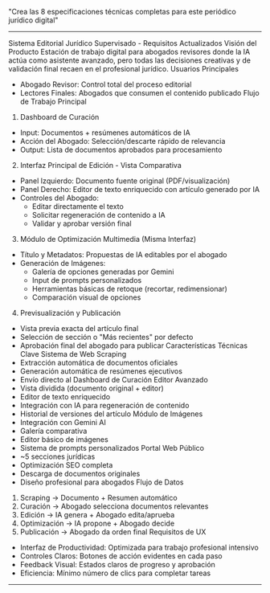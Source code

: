 "Crea las 8 especificaciones técnicas completas para este periódico jurídico digital" 

---
  Sistema Editorial Jurídico Supervisado - Requisitos Actualizados
  Visión del Producto
  Estación de trabajo digital para abogados revisores donde la IA actúa como asistente avanzado, pero todas las decisiones creativas y de validación final recaen en el profesional jurídico.
  Usuarios Principales
  - Abogado Revisor: Control total del proceso editorial
  - Lectores Finales: Abogados que consumen el contenido publicado
  Flujo de Trabajo Principal
  1. Dashboard de Curación
  - Input: Documentos + resúmenes automáticos de IA
  - Acción del Abogado: Selección/descarte rápido de relevancia
  - Output: Lista de documentos aprobados para procesamiento
  2. Interfaz Principal de Edición - Vista Comparativa
  - Panel Izquierdo: Documento fuente original (PDF/visualización)
  - Panel Derecho: Editor de texto enriquecido con artículo generado por IA
  - Controles del Abogado:
    - Editar directamente el texto
    - Solicitar regeneración de contenido a IA
    - Validar y aprobar versión final
  3. Módulo de Optimización Multimedia (Misma Interfaz)
  - Título y Metadatos: Propuestas de IA editables por el abogado
  - Generación de Imágenes:
    - Galería de opciones generadas por Gemini
    - Input de prompts personalizados
    - Herramientas básicas de retoque (recortar, redimensionar)
    - Comparación visual de opciones
  4. Previsualización y Publicación
  - Vista previa exacta del artículo final
  - Selección de sección o "Más recientes" por defecto
  - Aprobación final del abogado para publicar
  Características Técnicas Clave
  Sistema de Web Scraping
  - Extracción automática de documentos oficiales
  - Generación automática de resúmenes ejecutivos
  - Envío directo al Dashboard de Curación
  Editor Avanzado
  - Vista dividida (documento original + editor)
  - Editor de texto enriquecido
  - Integración con IA para regeneración de contenido
  - Historial de versiones del artículo
  Módulo de Imágenes
  - Integración con Gemini AI
  - Galería comparativa
  - Editor básico de imágenes
  - Sistema de prompts personalizados
  Portal Web Público
  - ~5 secciones jurídicas
  - Optimización SEO completa
  - Descarga de documentos originales
  - Diseño profesional para abogados
  Flujo de Datos
  1. Scraping → Documento + Resumen automático
  2. Curación → Abogado selecciona documentos relevantes
  3. Edición → IA genera + Abogado edita/aprueba
  4. Optimización → IA propone + Abogado decide
  5. Publicación → Abogado da orden final
  Requisitos de UX
  - Interfaz de Productividad: Optimizada para trabajo profesional intensivo
  - Controles Claros: Botones de acción evidentes en cada paso
  - Feedback Visual: Estados claros de progreso y aprobación
  - Eficiencia: Mínimo número de clics para completar tareas
  ---